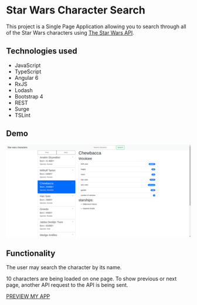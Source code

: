 # Star Wars Character Search

This project is a Single Page Application allowing you to search through all of the Star Wars characters using [The Star Wars API](https://swapi.co/).

## Technologies used
* JavaScript
* TypeScript
* Angular 6
* RxJS
* Lodash
* Bootstrap 4
* REST
* Surge
* TSLint

## Demo
![Star Wars app view](app_view.png)

## Functionality

The user may search the character by its name.

10 characters are being loaded on one page. To show previous or next page, another API request to the API is being sent.

[PREVIEW MY APP](http://starwars-character-search.surge.sh/)